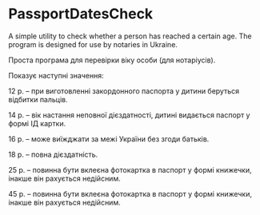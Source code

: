 # PassportDatesCheck
A simple utility to check whether a person has reached a certain age.
The program is designed for use by notaries in Ukraine.

Проста програма для перевірки віку особи (для нотаріусів).

Показує наступні значення:

12 р. – при виготовленні закордонного паспорта у дитини беруться відбитки пальців.

14 р. – вік настання неповної дієздатності, дитині видається паспорт у формі ІД картки.

16 р. – може виїжджати за межі України без згоди батьків.

18 р. – повна дієздатність.

25 р. – повинна бути вклеєна фотокартка в паспорт у формі книжечки, інакше він рахується недійсним.

45 р. – повинна бути вклеєна фотокартка в паспорт у формі книжечки, інакше він рахується недійсним.
